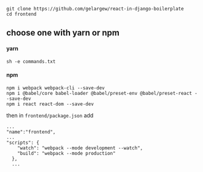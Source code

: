 ```
git clone https://github.com/gelargew/react-in-django-boilerplate
cd frontend
```
## choose one with yarn or npm

#### yarn
```
sh -e commands.txt
```

#### npm
```
npm i webpack webpack-cli --save-dev
npm i @babel/core babel-loader @babel/preset-env @babel/preset-react --save-dev
npm i react react-dom --save-dev
```

then in `frontend/package.json` add
```
...
"name":"frontend",
...
"scripts": {
    "watch": "webpack --mode development --watch",
    "build": "webpack --mode production"
  },
  ...
```